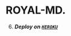 # ROYAL-MD.

6.  ***Deploy on [`HEROKU`](https://dashboard.heroku.com/new?template=https://github.com/chhaseeb47/ROYAL-MD)***
